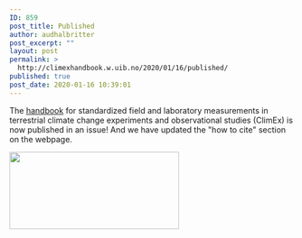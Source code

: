 ```yaml
---
ID: 859
post_title: Published
author: audhalbritter
post_excerpt: ""
layout: post
permalink: >
  http://climexhandbook.w.uib.no/2020/01/16/published/
published: true
post_date: 2020-01-16 10:39:01
---
```

<p class="citation__title">The <a href="https://besjournals.onlinelibrary.wiley.com/doi/full/10.1111/2041-210X.13331">handbook</a> for standardized field and laboratory measurements in terrestrial climate change experiments and observational studies (ClimEx) is now published in an issue! And we have updated the "how to cite" section on the webpage.</p>
<img class="alignnone wp-image-861 size-medium" src="http://climexhandbook.w.uib.no/files/2020/01/Bildschirmfoto-2020-01-16-um-10.39.38-300x137.png" alt="" width="300" height="137" />